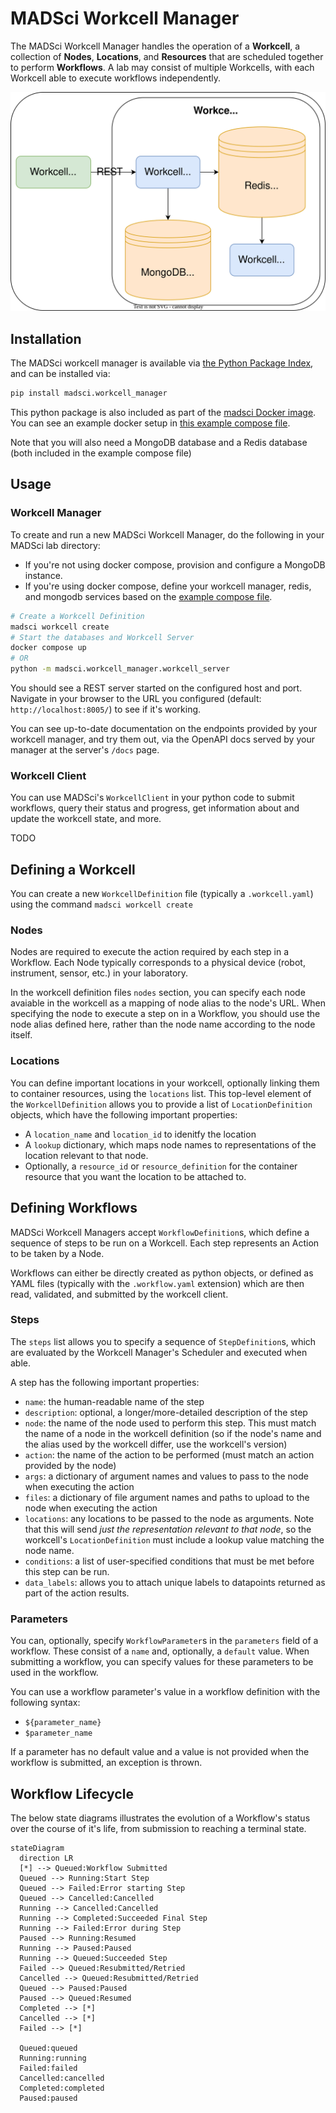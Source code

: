 # MADSci Workcell Manager

The MADSci Workcell Manager handles the operation of a **Workcell**, a collection of **Nodes**, **Locations**, and **Resources** that are scheduled together to perform **Workflows**. A lab may consist of multiple Workcells, with each Workcell able to execute workflows independently.

![MADSci Event Manager Architecture Diagram](./assets/workcell_manager.drawio.svg)

## Installation

The MADSci workcell manager is available via [the Python Package Index](https://pypi.org/project/madsci.workcell_manager/), and can be installed via:

```bash
pip install madsci.workcell_manager
```

This python package is also included as part of the [madsci Docker image](https://github.com/orgs/AD-SDL/packages/container/package/madsci). You can see an example docker setup in [this example compose file](./workcell_manager.compose.yaml).

Note that you will also need a MongoDB database and a Redis database (both included in the example compose file)

## Usage

### Workcell Manager

To create and run a new MADSci Workcell Manager, do the following in your MADSci lab directory:

- If you're not using docker compose, provision and configure a MongoDB instance.
- If you're using docker compose, define your workcell manager, redis, and mongodb services based on the [example compose file](./workcell_manager.compose.yaml).


```bash
# Create a Workcell Definition
madsci workcell create
# Start the databases and Workcell Server
docker compose up
# OR
python -m madsci.workcell_manager.workcell_server
```

You should see a REST server started on the configured host and port. Navigate in your browser to the URL you configured (default: `http://localhost:8005/`) to see if it's working.

You can see up-to-date documentation on the endpoints provided by your workcell manager, and try them out, via the OpenAPI docs served by your manager at the server's `/docs` page.

### Workcell Client

You can use MADSci's `WorkcellClient` in your python code to submit workflows, query their status and progress, get information about and update the workcell state, and more.

TODO


## Defining a Workcell

You can create a new `WorkcellDefinition` file (typically a `.workcell.yaml`) using the command `madsci workcell create`

### Nodes

Nodes are required to execute the action required by each step in a Workflow. Each Node typically corresponds to a physical device (robot, instrument, sensor, etc.) in your laboratory.

In the workcell definition files `nodes` section, you can specify each node avaiable in the workcell as a mapping of node alias to the node's URL. When specifying the node to execute a step on in a Workflow, you should use the node alias defined here, rather than the node name according to the node itself.

### Locations

You can define important locations in your workcell, optionally linking them to container resources, using the `locations` list. This top-level element of the `WorkcellDefinition` allows you to provide a list of `LocationDefinition` objects, which have the following important properties:

- A `location_name` and `location_id` to idenitfy the location
- A `lookup` dictionary, which maps node names to representations of the location relevant to that node.
- Optionally, a `resource_id` or `resource_definition` for the container resource that you want the location to be attached to.

## Defining Workflows

MADSci Workcell Managers accept `WorkflowDefinition`s, which define a sequence of steps to be run on a Workcell. Each step represents an Action to be taken by a Node.

Workflows can either be directly created as python objects, or defined as YAML files (typically with the `.workflow.yaml` extension) which are then read, validated, and submitted by the workcell client.

### Steps

The `steps` list allows you to specify a sequence of `StepDefinition`s, which are evaluated by the Workcell Manager's Scheduler and executed when able.

A step has the following important properties:

- `name`: the human-readable name of the step
- `description`: optional, a longer/more-detailed description of the step
- `node`: the name of the node used to perform this step. This must match the name of a node in the workcell definition (so if the node's name and the alias used by the workcell differ, use the workcell's version)
- `action`: the name of the action to be performed (must match an action provided by the node)
- `args`: a dictionary of argument names and values to pass to the node when executing the action
- `files`: a dictionary of file argument names and paths to upload to the node when executing the action
- `locations`: any locations to be passed to the node as arguments. Note that this will send _just the representation relevant to that node_, so the workcell's `LocationDefinition` must include a lookup value matching the node name.
- `conditions`: a list of user-specified conditions that must be met before this step can be run.
- `data_labels`: allows you to attach unique labels to datapoints returned as part of the action results.

### Parameters

You can, optionally, specify `WorkflowParameter`s in the `parameters` field of a workflow. These consist of a `name` and, optionally, a `default` value. When submitting a workflow, you can specify values for these parameters to be used in the workflow.

You can use a workflow parameter's value in a workflow definition with the following syntax:

- `${parameter_name}`
- `$parameter_name`

If a parameter has no default value and a value is not provided when the workflow is submitted, an exception is thrown.

## Workflow Lifecycle

The below state diagrams illustrates the evolution of a Workflow's status over the course of it's life, from submission to reaching a terminal state.

```mermaid
stateDiagram
  direction LR
  [*] --> Queued:Workflow Submitted
  Queued --> Running:Start Step
  Queued --> Failed:Error starting Step
  Queued --> Cancelled:Cancelled
  Running --> Cancelled:Cancelled
  Running --> Completed:Succeeded Final Step
  Running --> Failed:Error during Step
  Paused --> Running:Resumed
  Running --> Paused:Paused
  Running --> Queued:Succeeded Step
  Failed --> Queued:Resubmitted/Retried
  Cancelled --> Queued:Resubmitted/Retried
  Queued --> Paused:Paused
  Paused --> Queued:Resumed
  Completed --> [*]
  Cancelled --> [*]
  Failed --> [*]

  Queued:queued
  Running:running
  Failed:failed
  Cancelled:cancelled
  Completed:completed
  Paused:paused
```
